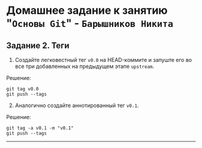 # Домашнее задание к занятию "`Основы Git`" - `Барышников Никита`

## Задание 2. Теги

1. Создайте легковестный тег `v0.0` на HEAD-коммите и запуште его во все три добавленных на предыдущем этапе `upstream`.

Решение:

```
git tag v0.0
git push --tags
```

2. Аналогично создайте аннотированный тег `v0.1`.

Решение:

```
git tag -a v0.1 -m "v0.1"
git push --tags
```

---